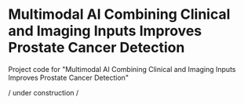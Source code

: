 # Multimodal AI Combining Clinical and Imaging Inputs Improves Prostate Cancer Detection
Project code for "Multimodal AI Combining Clinical and Imaging Inputs Improves Prostate Cancer Detection"

/ under construction /
